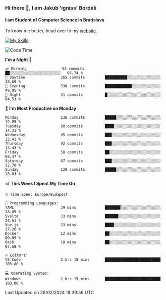 ### Hi there 👋, I am Jakub 'igniss' Bordáš

#### I am Student of Computer Science in Bratislava
To know me better, head over to my [website](https://bordas.sk).

[![My Skills](https://skillicons.dev/icons?i=js,html,css,figma,svelte,java,kotlin,python,postgresql,typescript,nest,nodejs)](https://bordas.sk)


<!--START_SECTION:waka-->
![Code Time](http://img.shields.io/badge/Code%20Time-1%2C415%20hrs%2049%20mins-blue)

**I'm a Night 🦉** 

```text
🌞 Morning                53 commits          ██░░░░░░░░░░░░░░░░░░░░░░░   07.74 % 
🌆 Daytime                265 commits         ██████████░░░░░░░░░░░░░░░   38.69 % 
🌃 Evening                336 commits         ████████████░░░░░░░░░░░░░   49.05 % 
🌙 Night                  31 commits          █░░░░░░░░░░░░░░░░░░░░░░░░   04.53 % 
```
📅 **I'm Most Productive on Monday** 

```text
Monday                   136 commits         █████░░░░░░░░░░░░░░░░░░░░   19.85 % 
Tuesday                  98 commits          ████░░░░░░░░░░░░░░░░░░░░░   14.31 % 
Wednesday                85 commits          ███░░░░░░░░░░░░░░░░░░░░░░   12.41 % 
Thursday                 92 commits          ███░░░░░░░░░░░░░░░░░░░░░░   13.43 % 
Friday                   58 commits          ██░░░░░░░░░░░░░░░░░░░░░░░   08.47 % 
Saturday                 87 commits          ███░░░░░░░░░░░░░░░░░░░░░░   12.70 % 
Sunday                   129 commits         █████░░░░░░░░░░░░░░░░░░░░   18.83 % 
```


📊 **This Week I Spent My Time On** 

```text
🕑︎ Time Zone: Europe/Budapest

💬 Programming Languages: 
YAML                     39 mins             ███████░░░░░░░░░░░░░░░░░░   28.85 % 
Svelte                   33 mins             ██████░░░░░░░░░░░░░░░░░░░   24.61 % 
Vue.js                   23 mins             ████░░░░░░░░░░░░░░░░░░░░░   17.26 % 
Docker                   12 mins             ██░░░░░░░░░░░░░░░░░░░░░░░   09.09 % 
Bash                     10 mins             ██░░░░░░░░░░░░░░░░░░░░░░░   07.68 % 

🔥 Editors: 
VS Code                  2 hrs 15 mins       █████████████████████████   100.00 % 

💻 Operating System: 
Windows                  2 hrs 15 mins       █████████████████████████   100.00 % 
```


 Last Updated on 28/02/2024 18:39:56 UTC
<!--END_SECTION:waka-->
